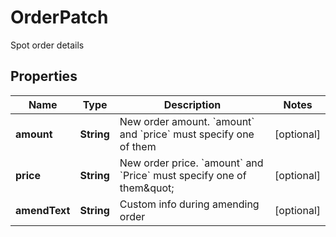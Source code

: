 
# OrderPatch

Spot order details

## Properties

Name | Type | Description | Notes
------------ | ------------- | ------------- | -------------
**amount** | **String** | New order amount. &#x60;amount&#x60; and &#x60;price&#x60; must specify one of them |  [optional]
**price** | **String** | New order price. &#x60;amount&#x60; and &#x60;Price&#x60; must specify one of them\&quot; |  [optional]
**amendText** | **String** | Custom info during amending order |  [optional]


